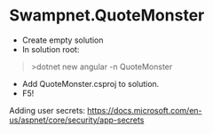 # Swampnet.QuoteMonster

- Create empty solution
- In solution root:

> \>dotnet new angular -n QuoteMonster

- Add QuoteMonster.csproj to solution.
- F5!

Adding user secrets:
https://docs.microsoft.com/en-us/aspnet/core/security/app-secrets
